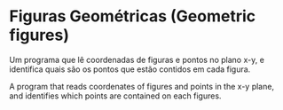 ﻿# Figuras Geométricas (Geometric figures)
 Um programa que lê coordenadas de figuras e pontos no plano x-y,
 e identifica quais são os pontos que estão contidos em cada figura.

 A program that reads coordenates of figures and points in the x-y plane,
 and identifies which points are contained on each figures.
